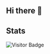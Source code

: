 ## Hi there 👋

<!--
**ItsMeCedric/itsmecedric** is a ✨ _special_ ✨ repository because its `README.md` (this file) appears on your GitHub profile.

Here are some ideas to get you started:

- 🔭 I’m currently working on ...
- 🌱 I’m currently learning ...
- 👯 I’m looking to collaborate on ...
- 🤔 I’m looking for help with ...
- 💬 Ask me about ...
- 📫 How to reach me: ...
- 😄 Pronouns: ...
- ⚡ Fun fact: ...

example badge
![github](https://img.shields.io/badge/GitHub-000000?style=for-the-badge&logo=GitHub&logoColor=white)

-->

## Stats

![Visitor Badge](https://visitor-badge.laobi.icu/badge?page_id=itsmecedric.itsmecedric)
